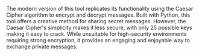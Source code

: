 The modern version of this tool replicates its functionality using the Caesar Cipher algorithm to encrypt and decrypt messages. Built with Python, this tool offers a creative method for sharing secret messages. However, the Caesar Cipher's simplicity makes it less secure, with only 25 possible keys making it easy to crack. While unsuitable for high-security environments requiring strong encryption, it provides an engaging and enjoyable way to exchange private messages.
